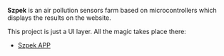 **Szpek** is an air pollution sensors farm based on microcontrollers which displays the results on the website. 

This project is just a UI layer. All the magic takes place there: 

* [Szpek APP](https://github.com/wojciechN9/Szpek)